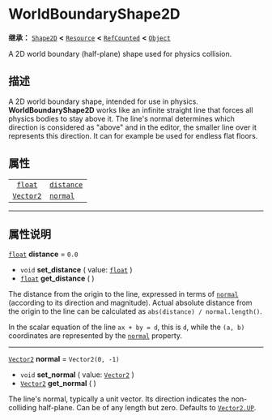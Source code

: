<!-- ⚠ 请勿编辑本文件 ⚠ -->
<!-- 本文档使用脚本从 WeDot 引擎源码仓库生成。 -->
<!-- 生成脚本：https://github.com/WeDot-Engine/WeDot/tree/4.3/doc/tools/make_md.py； -->
<!-- 原文件：https://github.com/WeDot-Engine/WeDot/tree/4.3/doc/classes/WorldBoundaryShape2D.xml。 -->

<div id="_class_worldboundaryshape2d"></div>

# WorldBoundaryShape2D

**继承：** [`Shape2D`](class_shape2d.md) **<** [`Resource`](class_resource.md) **<** [`RefCounted`](class_refcounted.md) **<** [`Object`](class_object.md)

A 2D world boundary (half-plane) shape used for physics collision.

## 描述

A 2D world boundary shape, intended for use in physics. **WorldBoundaryShape2D** works like an infinite straight line that forces all physics bodies to stay above it. The line's normal determines which direction is considered as "above" and in the editor, the smaller line over it represents this direction. It can for example be used for endless flat floors.

## 属性

|||
|:-:|:--|
| [`float`](class_float.md)     | [`distance`](#class_worldboundaryshape2d_property_distance) | ``0.0``            |
| [`Vector2`](class_vector2.md) | [`normal`](#class_worldboundaryshape2d_property_normal)     | ``Vector2(0, -1)`` |

<!-- rst-class:: classref-section-separator -->

---

## 属性说明

<div id="_class_worldboundaryshape2d_property_distance"></div>

[`float`](class_float.md) **distance** = ``0.0`` <div id="class_worldboundaryshape2d_property_distance"></div>

- `void` **set_distance** ( value: [`float`](class_float.md) )
- [`float`](class_float.md) **get_distance** ( )

The distance from the origin to the line, expressed in terms of [`normal`](#class_worldboundaryshape2d_property_normal) (according to its direction and magnitude). Actual absolute distance from the origin to the line can be calculated as `abs(distance) / normal.length()`.

In the scalar equation of the line `ax + by = d`, this is `d`, while the `(a, b)` coordinates are represented by the [`normal`](#class_worldboundaryshape2d_property_normal) property.

<!-- rst-class:: classref-item-separator -->

---

<div id="_class_worldboundaryshape2d_property_normal"></div>

[`Vector2`](class_vector2.md) **normal** = ``Vector2(0, -1)`` <div id="class_worldboundaryshape2d_property_normal"></div>

- `void` **set_normal** ( value: [`Vector2`](class_vector2.md) )
- [`Vector2`](class_vector2.md) **get_normal** ( )

The line's normal, typically a unit vector. Its direction indicates the non-colliding half-plane. Can be of any length but zero. Defaults to [`Vector2.UP`](#class_vector2_constant_up).

[^virtual]: 本方法通常需要用户覆盖才能生效。
[^const]: 本方法无副作用，不会修改该实例的任何成员变量。
[^vararg]: 本方法除了能接受在此处描述的参数外，还能够继续接受任意数量的参数。
[^constructor]: 本方法用于构造某个类型。
[^static]: 调用本方法无需实例，可直接使用类名进行调用。
[^operator]: 本方法描述的是使用本类型作为左操作数的有效运算符。
[^bitfield]: 这个值是由下列位标志构成位掩码的整数。
[^void]: 无返回值。
